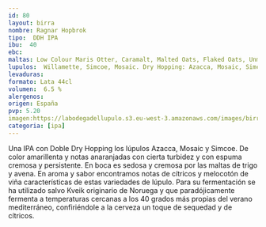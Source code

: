 ```yaml
--- 
id: 80
layout: birra
nombre: Ragnar Hopbrok
tipo:  DDH IPA
ibu:  40
ebc:
maltas: Low Colour Maris Otter, Caramalt, Malted Oats, Flaked Oats, Unmalted Wheat, Flaked Wheat  
lupulos:  Willamette, Simcoe, Mosaic. Dry Hopping: Azacca, Mosaic, Simcoe
levaduras: 
formato: Lata 44cl
volumen:  6.5 %
alergenos: 
origen: España
pvp: 5.20
imagen:https://labodegadellupulo.s3.eu-west-3.amazonaws.com/images/birras/ragnarhopbrok.jpg
categoria: [ipa]
---
```

Una IPA con Doble Dry Hopping los lúpulos Azacca, Mosaic y Simcoe. De color amarillenta y notas anaranjadas con cierta turbidez y con espuma cremosa y persistente. En boca es sedosa y cremosa por las maltas de trigo y avena. En aroma y sabor encontramos notas de cítricos y melocotón de viña características de estas variedades de lúpulo. Para su fermentación se ha utilizado salvo Kveik originario de Noruega y que paradójicamente fermenta a temperaturas cercanas a los 40 grados más propias del verano mediterráneo, confiriéndole a la cerveza un toque de sequedad y de cítricos. 











